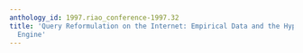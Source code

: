```yaml
---
anthology_id: 1997.riao_conference-1997.32
title: 'Query Reformulation on the Internet: Empirical Data and the Hyperindex Search
  Engine'
---
```

